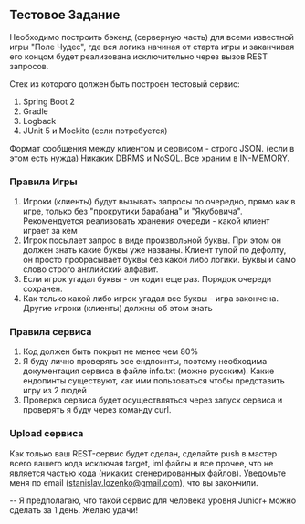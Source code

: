 ## Тестовое Задание

Необходимо построить бэкенд (серверную часть) для всеми известной игры "Поле Чудес", где вся логика начиная от старта игры и заканчивая его концом будет реализована исключительно через вызов REST запросов. 

Стек из которого должен быть построен тестовый сервис:
1. Spring Boot 2
2. Gradle
3. Logback
4. JUnit 5 и Mockito (если потребуется)

Формат сообщения между клиентом и сервисом - строго JSON. (если в этом есть нужда)
Никаких DBRMS и NoSQL. Все храним в IN-MEMORY.

### Правила Игры

1. Игроки (клиенты) будут вызывать запросы по очередно, прямо как в игре, только без "прокрутики барабана" и "Якубовича". Рекомендуется реализовать хранения очереди - какой клиент играет за кем
2. Игрок посылает запрос в виде произвольной буквы. При этом он должен знать какие буквы уже названы. Клиент тупой по дефолту, он просто пробрасывает буквы без какой либо логики. Буквы и само слово строго английский алфавит.
3. Если игрок угадал буквы - он ходит еще раз. Порядок очереди сохранен.
4. Как только какой либо игрок угадал все буквы - игра закончена. Другие игроки (клиенты) должны об этом знать

### Правила сервиса

1. Код должен быть покрыт не менее чем 80%
2. Я буду лично проверять все ендпоинты, поэтому необходима документация сервиса в файле info.txt (можно русским). Какие ендопинты существуют, как ими пользоваться чтобы представить игру из 2 людей
3. Проверка сервиса будет осуществляться через запуск сервиса и проверять я буду через команду curl. 

### Upload сервиса

Как только ваш REST-сервис будет сделан, сделайте push в мастер всего вашего кода исключая target, iml файлы и все прочее, что не является частью кода (никаких сгенерированных файлов). Уведомьте меня по email (stanislav.lozenko@gmail.com), что вы закончили.

--
Я предполагаю, что такой сервис для человека уровня Junior+ можно сделать за 1 день. 
Желаю удачи!
